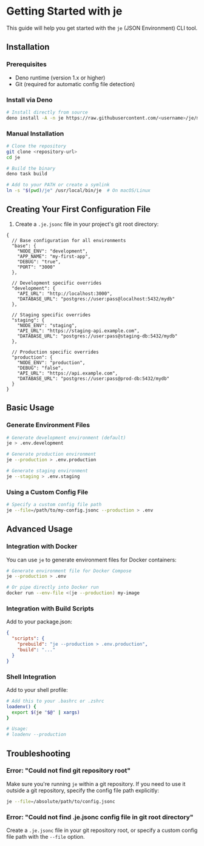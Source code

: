 # Getting Started with je

This guide will help you get started with the `je` (JSON Environment) CLI tool.

## Installation

### Prerequisites
- Deno runtime (version 1.x or higher)
- Git (required for automatic config file detection)

### Install via Deno

```bash
# Install directly from source
deno install -A -n je https://raw.githubusercontent.com/<username>/je/main/mod.ts
```

### Manual Installation

```bash
# Clone the repository
git clone <repository-url>
cd je

# Build the binary
deno task build

# Add to your PATH or create a symlink
ln -s "$(pwd)/je" /usr/local/bin/je  # On macOS/Linux
```

## Creating Your First Configuration File

1. Create a `.je.jsonc` file in your project's git root directory:

```jsonc
{
  // Base configuration for all environments
  "base": {
    "NODE_ENV": "development",
    "APP_NAME": "my-first-app",
    "DEBUG": "true",
    "PORT": "3000"
  },
  
  // Development specific overrides
  "development": {
    "API_URL": "http://localhost:3000",
    "DATABASE_URL": "postgres://user:pass@localhost:5432/mydb"
  },
  
  // Staging specific overrides
  "staging": {
    "NODE_ENV": "staging",
    "API_URL": "https://staging-api.example.com",
    "DATABASE_URL": "postgres://user:pass@staging-db:5432/mydb"
  },
  
  // Production specific overrides
  "production": {
    "NODE_ENV": "production",
    "DEBUG": "false",
    "API_URL": "https://api.example.com",
    "DATABASE_URL": "postgres://user:pass@prod-db:5432/mydb"
  }
}
```

## Basic Usage

### Generate Environment Files

```bash
# Generate development environment (default)
je > .env.development

# Generate production environment
je --production > .env.production

# Generate staging environment
je --staging > .env.staging
```

### Using a Custom Config File

```bash
# Specify a custom config file path
je --file=/path/to/my-config.jsonc --production > .env
```

## Advanced Usage

### Integration with Docker

You can use `je` to generate environment files for Docker containers:

```bash
# Generate environment file for Docker Compose
je --production > .env

# Or pipe directly into Docker run
docker run --env-file <(je --production) my-image
```

### Integration with Build Scripts

Add to your package.json:

```json
{
  "scripts": {
    "prebuild": "je --production > .env.production",
    "build": "..."
  }
}
```

### Shell Integration

Add to your shell profile:

```bash
# Add this to your .bashrc or .zshrc
loadenv() {
  export $(je "$@" | xargs)
}

# Usage: 
# loadenv --production
```

## Troubleshooting

### Error: "Could not find git repository root"

Make sure you're running `je` within a git repository. If you need to use it outside a git repository, specify the config file path explicitly:

```bash
je --file=/absolute/path/to/config.jsonc
```

### Error: "Could not find .je.jsonc config file in git root directory"

Create a `.je.jsonc` file in your git repository root, or specify a custom config file path with the `--file` option.
